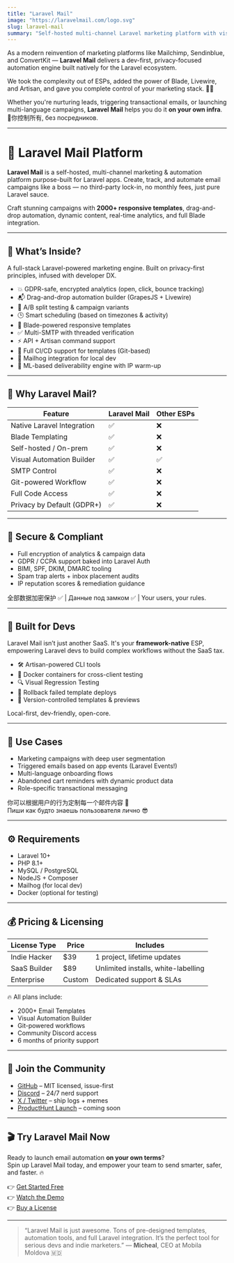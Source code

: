 ```yaml
---
title: "Laravel Mail"
image: "https://laravelmail.com/logo.svg"
slug: laravel-mail
summary: "Self-hosted multi-channel Laravel marketing platform with visual automation, dynamic content, and Blade-powered templates."
---
```


As a modern reinvention of marketing platforms like Mailchimp, Sendinblue, and ConvertKit — **Laravel Mail** delivers a dev-first, privacy-focused automation engine built natively for the Laravel ecosystem.

We took the complexity out of ESPs, added the power of Blade, Livewire, and Artisan, and gave you complete control of your marketing stack. 🧠🚀

Whether you're nurturing leads, triggering transactional emails, or launching multi-language campaigns, **Laravel Mail** helps you do it **on your own infra**. 🐘你控制所有, без посредников.

---

# 💌 Laravel Mail Platform

**Laravel Mail** is a self-hosted, multi-channel marketing & automation platform purpose-built for Laravel apps. Create, track, and automate email campaigns like a boss — no third-party lock-in, no monthly fees, just pure Laravel sauce.

Craft stunning campaigns with **2000+ responsive templates**, drag-and-drop automation, dynamic content, real-time analytics, and full Blade integration.

---

## 🧰 What’s Inside?

A full-stack Laravel-powered marketing engine. Built on privacy-first principles, infused with developer DX.

- 💥 GDPR-safe, encrypted analytics (open, click, bounce tracking)
- 📬 Drag-and-drop automation builder (GrapesJS + Livewire)
- 🧪 A/B split testing & campaign variants
- 🕒 Smart scheduling (based on timezones & activity)
- 🎨 Blade-powered responsive templates
- ✅ Multi-SMTP with threaded verification
- ⚡ API + Artisan command support
- 🧰 Full CI/CD support for templates (Git-based)
- 💽 Mailhog integration for local dev
- 🧠 ML-based deliverability engine with IP warm-up

---

## 🧠 Why Laravel Mail?

| Feature | Laravel Mail | Other ESPs |
|--------|--------------|-------------|
| Native Laravel Integration | ✅ | ❌ |
| Blade Templating | ✅ | ❌ |
| Self-hosted / On-prem | ✅ | ❌ |
| Visual Automation Builder | ✅ | ✅ |
| SMTP Control | ✅ | ❌ |
| Git-powered Workflow | ✅ | ❌ |
| Full Code Access | ✅ | ❌ |
| Privacy by Default (GDPR+) | ✅ | ❌ |

---

## 🔐 Secure & Compliant

- Full encryption of analytics & campaign data
- GDPR / CCPA support baked into Laravel Auth
- BIMI, SPF, DKIM, DMARC tooling
- Spam trap alerts + inbox placement audits
- IP reputation scores & remediation guidance

全部数据加密保护 ✅ | Данные под замком ✅ | Your users, your rules.

---

## 🚀 Built for Devs

Laravel Mail isn’t just another SaaS. It's your **framework-native** ESP, empowering Laravel devs to build complex workflows without the SaaS tax.

- 🛠 Artisan-powered CLI tools
- 🧪 Docker containers for cross-client testing
- 🔍 Visual Regression Testing
- 🛑 Rollback failed template deploys
- 🤝 Version-controlled templates & previews

Local-first, dev-friendly, open-core.

---

## 🎯 Use Cases

- Marketing campaigns with deep user segmentation
- Triggered emails based on app events (Laravel Events!)
- Multi-language onboarding flows
- Abandoned cart reminders with dynamic product data
- Role-specific transactional messaging

你可以根据用户的行为定制每一个邮件内容 🐉  
Пиши как будто знаешь пользователя лично 😎

---

## ⚙️ Requirements

- Laravel 10+
- PHP 8.1+
- MySQL / PostgreSQL
- NodeJS + Composer
- Mailhog (for local dev)
- Docker (optional for testing)

---

## 💰 Pricing & Licensing

| License Type | Price | Includes |
|--------------|-------|----------|
| Indie Hacker | $39 | 1 project, lifetime updates |
| SaaS Builder | $89 | Unlimited installs, white-labelling |
| Enterprise | Custom | Dedicated support & SLAs |

🔥 All plans include:
- 2000+ Email Templates
- Visual Automation Builder
- Git-powered workflows
- Community Discord access
- 6 months of priority support

---

## 📣 Join the Community

- [GitHub](https://github.com/laravelmail) – MIT licensed, issue-first
- [Discord](https://discord.gg/laravelmail) – 24/7 nerd support
- [X / Twitter](https://x.com/laravelmail) – ship logs + memes
- [ProductHunt Launch](https://producthunt.com) – coming soon

---

## 🎬 Try Laravel Mail Now

Ready to launch email automation **on your own terms**?  
Spin up Laravel Mail today, and empower your team to send smarter, safer, and faster. 🔥

👉 [Get Started Free](https://laravelmail.com)  
👉 [Watch the Demo](https://laravelmail.com/demo)  
👉 [Buy a License](https://laravelmail.com/pricing)

---

> “Laravel Mail is just awesome. Tons of pre-designed templates, automation tools, and full Laravel integration. It’s the perfect tool for serious devs and indie marketers.”
> — **Micheal**, CEO at Mobila Moldova 🇲🇩

